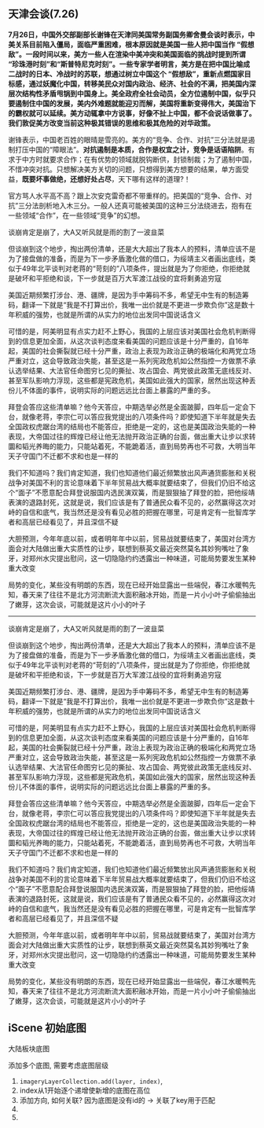 ## 天津会谈(7.26)

**7月26日，中国外交部副部长谢锋在天津同美国常务副国务卿舍曼会谈时表示，中美关系目前陷入僵局，面临严重困难，根本原因就是美国一些人把中国当作 “假想敌”。一段时间以来，美方一些人在渲染中美冲突和美国面临的挑战时提到所谓 “珍珠港时刻”和“斯普特尼克时刻”。一些专家学者明言，美方是在把中国比喻成二战时的日本、冷战时的苏联，想通过树立中国这个 “假想敌”，重新点燃国家目标感，通过妖魔化中国，转移美民众对国内政治、经济、社会的不满，把美国内深层次结构性矛盾甩锅到中国身上。美全政府全社会动员，全方位遏制中国，似乎只要遏制住中国的发展，美内外难题就能迎刃而解，美国将重新变得伟大，美国治下的霸权就可以延续。美方动辄拿中方说事，好像不扯上中国，都不会说话做事了。 我们敦促美方改变当前这种极其错误的思维和极其危险的对华政策。**

谢锋表示，中国老百姓的眼晴是雪亮的。美方的“竞争、合作、对抗”三分法就是遏制打压中国的“障眼法”。**对抗遏制是本质，合作是权宜之计，竞争是话语陷阱**。有求于中方时就要求合作；在有优势的领域就脱钩断供，封锁制裁；为了遏制中国，不惜冲突对抗。只想解决美方关切的问题，只想得到美方想要的结果，单方面受益，**既要坏事做绝，还想好处占尽**，天下哪有这样的道理?！

官方骂人水平高不高？跟上次安克雷奇都不带重样的。把美国的“竞争、合作、对抗”三分法剖析地入木三分。一般人还真可能被美国的这种三分法绕进去，抱有在一些领域“合作”，在一些领域“竞争”的幻想。



谈崩肯定是崩了，大A又听风就是雨的割了一波韭菜

但谈崩到这个地步，掏出两份清单，还是大大超出了我本人的预料，清单应该不是为了接盘做的准备，而是为下一步矛盾激化做的借口，为绥靖主义者画出底线，类似于49年北平谈判对老蒋的“苛刻的”八项条件，提出就是为了你拒绝，你拒绝就是破坏和平拒绝和谈，下一步就是百万大军渡江战役的宜将剩勇追穷寇

美国近期频繁打涉台、港、疆牌，是因为手中筹码不多，希望无中生有的制造筹码，翻译一下就是“我是不打算出价，我唯一出价就是不更进一步欺负你”这是数十年积威的强势，也就是所谓的从实力的地位出发同中国说话含义

可惜的是，阿美明显有点实力赶不上野心，我国的上层应该对美国社会危机判断得到的信息更加全面，从这次谈判态度来看美国的问题应该是十分严重的，自16年起，美国的社会撕裂就已经十分严重，政治上表现为政治正确的极端化和两党立场严重对立，这会导致政治失能，甚至这是一系列宪政危机如公然指控一方做票不承认选举结果、大法官任命图穷匕见的撕扯、攻占国会、两党彼此政策无底线反对、甚至军队影响力浮现，这些都是宪政危机，美国如此强大的国家，居然出现这种丢份儿不体面的事件，说明实际的问题远远比台面上暴露的严重的多。

拜登会答应这些清单嘛？他今天答应，中期选举必然是全面跛脚，四年后一定会下台，就像老蒋，李宗仁可以答应我党提出的八项条件吗？即使知道下半年就是失去全国政权虎踞台湾的结局也不能答应，拒绝是一定的，这也是美国政治失能的一种表现，大帝国过往的辉煌已经让他无法抛开政治正确的台面，做出重大让步以求转圜和韬光养晦的能力，只能站着死，不能跪着活，直到局势再也不可救，大明当年天子守国门不迁都不求和也是一样的

我们不知道吗？我们肯定知道，我们也知道他们最近频繁放出风声通货膨胀和关税战争对美国不利的言论意味着下半年贸易战大概率就要结束了，但我们仍旧不给这个“面子”不愿意配合拜登说服国内选民演双簧，而是狠狠抽了拜登的脸，把他绥靖表演的退路封死，这就是说，我们应该是有了普通民众看不见的，必然赢得这次对峙的自信和底气，我当然还是没有看见必胜的把握在哪里，可是肯定有一批智库学者和高层已经看见了，并且深信不疑

大胆预测，今年年底以前，或者明年年中以前，贸易战就要结束了，美国对台湾方面会对大陆做出重大实质性的让步，联想到蔡英文最近突然莫名其妙狗嘴吐了象牙，对郑州水灾提出慰问，这一切隐隐约约透露出一种味道，可能局势要发生某种重大改变

局势的变化，某些没有明朗的东西，现在已经开始显露出一些端倪，春江水暖鸭先知，春天来了往往不是北方河流断流大面积融冰开始，而是一片小小叶子偷偷抽出了嫩芽，这次会谈，可能就是这片小小的叶子



------



谈崩肯定是崩了，大A又听风就是雨的割了一波韭菜

但谈崩到这个地步，掏出两份清单，还是大大超出了我本人的预料，清单应该不是为了接盘做的准备，而是为下一步矛盾激化做的借口，为绥靖主义者画出底线，类似于49年北平谈判对老蒋的“苛刻的”八项条件，提出就是为了你拒绝，你拒绝就是破坏和平拒绝和谈，下一步就是百万大军渡江战役的宜将剩勇追穷寇

美国近期频繁打涉台、港、疆牌，是因为手中筹码不多，希望无中生有的制造筹码，翻译一下就是“我是不打算出价，我唯一出价就是不更进一步欺负你”这是数十年积威的强势，也就是所谓的从实力的地位出发同中国说话含义

可惜的是，阿美明显有点实力赶不上野心，我国的上层应该对美国社会危机判断得到的信息更加全面，从这次谈判态度来看美国的问题应该是十分严重的，自16年起，美国的社会撕裂就已经十分严重，政治上表现为政治正确的极端化和两党立场严重对立，这会导致政治失能，甚至这是一系列宪政危机如公然指控一方做票不承认选举结果、大法官任命图穷匕见的撕扯、攻占国会、两党彼此政策无底线反对、甚至军队影响力浮现，这些都是宪政危机，美国如此强大的国家，居然出现这种丢份儿不体面的事件，说明实际的问题远远比台面上暴露的严重的多。

拜登会答应这些清单嘛？他今天答应，中期选举必然是全面跛脚，四年后一定会下台，就像老蒋，李宗仁可以答应我党提出的八项条件吗？即使知道下半年就是失去全国政权虎踞台湾的结局也不能答应，拒绝是一定的，这也是美国政治失能的一种表现，大帝国过往的辉煌已经让他无法抛开政治正确的台面，做出重大让步以求转圜和韬光养晦的能力，只能站着死，不能跪着活，直到局势再也不可救，大明当年天子守国门不迁都不求和也是一样的

我们不知道吗？我们肯定知道，我们也知道他们最近频繁放出风声通货膨胀和关税战争对美国不利的言论意味着下半年贸易战大概率就要结束了，但我们仍旧不给这个“面子”不愿意配合拜登说服国内选民演双簧，而是狠狠抽了拜登的脸，把他绥靖表演的退路封死，这就是说，我们应该是有了普通民众看不见的，必然赢得这次对峙的自信和底气，我当然还是没有看见必胜的把握在哪里，可是肯定有一批智库学者和高层已经看见了，并且深信不疑

大胆预测，今年年底以前，或者明年年中以前，贸易战就要结束了，美国对台湾方面会对大陆做出重大实质性的让步，联想到蔡英文最近突然莫名其妙狗嘴吐了象牙，对郑州水灾提出慰问，这一切隐隐约约透露出一种味道，可能局势要发生某种重大改变

局势的变化，某些没有明朗的东西，现在已经开始显露出一些端倪，春江水暖鸭先知，春天来了往往不是北方河流断流大面积融冰开始，而是一片小小叶子偷偷抽出了嫩芽，这次会谈，可能就是这片小小的叶子



## iScene 初始底图

大陆板块底图

添加多个底图, 需要考虑底图层级

1. `imageryLayerCollection.add(layer, index)`, 
2. index从1开始逐个递增使新增的底图在高位
3. 添加方向, 如何关联? 因为底图是没有id的 -> 关联了key用于匹配
4. 
5. 